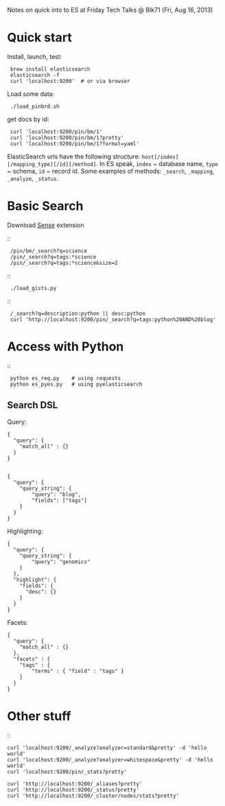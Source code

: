 Notes on quick into to ES at Friday Tech Talks @ Blk71 (Fri, Aug 16, 2013)

Quick start
===========

Install, launch, test:

     brew install elasticsearch
     elasticsearch -f
     curl 'localhost:9200'  # or via browser

Load some data:

     ./load_pinbrd.sh

get docs by id:

     curl 'localhost:9200/pin/bm/1'
     curl 'localhost:9200/pin/bm/1?pretty'
     curl 'localhost:9200/pin/bm/1?format=yaml'

ElasticSearch urls have the following structure: 
``host[/index][/mapping_type][/id][/method]``. In ES speak, `index` ~ database name,
`type` ~ schema, `id` ~ record id. Some examples of methods: `_search`,
`_mapping`, `_analyze`, `_status`.



Basic Search
============

Download
[Sense](https://chrome.google.com/webstore/detail/sense/doinijnbnggojdlcjifpdckfokbbfpbo?hl=en)
 extension

::

     /pin/bm/_search?q=science
     /pin/_search?q=tags:*science
     /pin/_search?q=tags:*science&size=2

::

     ./load_gists.py

::

     /_search?q=description:python || desc:python
     curl 'http://localhost:9200/pin/_search?q=tags:python%20AND%20blog'


Access with Python
==================

::

     python es_req.py    # using requests
     python es_pyes.py   # using pyelasticsearch



Search DSL
----------

Query:

    { 
      "query": { 
        "match_all" : {} 
      } 
    }


    {
      "query": {
        "query_string": {
            "query": "blog",
            "fields": ["tags"]
        }
      }
    }


Highlighting:

    {
      "query": {
        "query_string": {
            "query": "genomics"
        }
      },
      "highlight": {
        "fields": {
          "desc": {}
        }
      }
    }

Facets:

    {
      "query": {
        "match_all" : {}
      },
      "facets" : {
        "tags" : {
            "terms" : { "field" : "tags" }
        }
      }
    }


Other stuff
===========

::

    curl 'localhost:9200/_analyze?analyzer=standard&pretty' -d 'hello world'
    curl 'localhost:9200/_analyze?analyzer=whitespace&pretty' -d 'hello world'
    curl 'localhost:9200/pin/_stats?pretty'

    curl 'http://localhost:9200/_aliases?pretty'
    curl 'http://localhost:9200/_status?pretty'
    curl 'http://localhost:9200/_cluster/nodes/stats?pretty'
